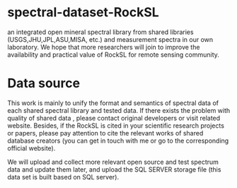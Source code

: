 # spectral-dataset-RockSL
an integrated open mineral spectral library from shared libraries (USGS,JHU,JPL,ASU,MISA, etc.) and measurement spectra in our own laboratory. We hope that more researchers will join to improve the availability and practical value of RockSL for remote sensing community. 

# Data source

This work is mainly to unify the format and semantics of spectral data of each shared spectral library and tested data. If there exists the problem with  quality of shared data , please contact original developers or visit related website. Besides, if the RockSL is cited in your scientific research projects or papers, please pay attention to cite the relevant works of shared database creators (you can get in touch with me or go to the corresponding official website).

We will upload and collect more relevant open source and test spectrum data and update them later, and upload the SQL SERVER storage file (this data set is built based on SQL server).
